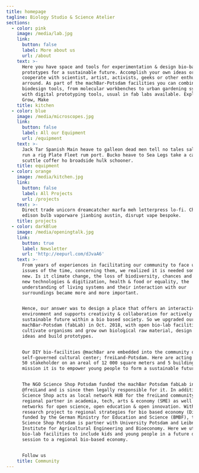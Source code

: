 ```yaml
---
title: homepage
tagline: Biology Studio & Science Atelier
sections:
  - color: pink
    image: /media/lab.jpg
    link:
      button: false
      label: More about us
      url: /about
    text: >-
      Here you have space and tools for experimentation & design bio-based
      prototypes for a sustainable future. Accomplish your own ideas or
      cooperate with scientist, artist, activists, geeks or other enthusiasts,
      arround. As part of the machBar-Potsdam facilities you can combine here
      biodesign tools, from molecular workbenches to urban gardening systems,
      with digital prototyping tools, usual in fab labs available. Explore,
      Grow, Make
    title: kitchen
  - color: blue
    image: /media/microscopes.jpg
    link:
      button: false
      label: All our Equipment
      url: /equipment
    text: >-
      Jack Tar Spanish Main heave to galleon dead men tell no tales salmagundi
      run a rig Plate Fleet rum port. Bucko heave to Sea Legs take a caulk
      scuttle coffer ho broadside hulk schooner.
    title: equipment
  - color: orange
    image: /media/kitchen.jpg
    link:
      button: false
      label: All Projects
      url: /projects
    text: >-
      Direct trade unicorn dreamcatcher marfa meh letterpress lo-fi. Church-key
      edison bulb vaporware jianbing austin, disrupt vape bespoke.
    title: projects
  - color: darkBlue
    image: /media/openingtalk.jpg
    link:
      button: true
      label: Newsletter
      url: 'http://eepurl.com/dJvaA6'
    text: >-
      From years of experiences in facilitating our community to face urgent
      issues of the time, concerning them, we realized it is needed something
      new. Is it climate change, the loss of biodiversity, chances and risks of
      new technologies & digitization, health & food or equality, the
      understanding of living systems and their interaction with our
      surroundings became more and more important. 


      Hence, our answer was to design a place that offers an interactive
      environment and supports creativity & collaboration for actively framing a
      sustainable future within a bio based society. So we upgraded our
      machBar-Potsdam (fabLab) in Oct. 2018, with open bio-lab facilities, to
      cultivate organisms and grow own biological raw material, design bio-based
      ideas and build prototypes. 


      Our DIY bio-facilities @machBar are embedded into the community of a
      self-governed cultural center; freiLand-Potsdam. Here are acting more than
      50 stakeholder on an areal of 12 000 square meters and 5 buildings, which
      mission it is to empower young people to form a sustainable future.


      The NGO Science Shop Potsdam funded the machBar Potsdam fabLab in 2012
      @freiLand and is since then legally responsible for it. In addition the
      Science Shop acts as local network HUB for the freiLand community to
      regional partner in academia, tech, arts & economy (SME) as well as global
      networks for open science, open education & open innovation. Within a
      research project to regional strategies for bio based economy (DiReBio)
      funded by the German Ministry for Education and Science (BMBF), the
      Science Shop Potsdam is partner with University Potsdam and Leibniz
      Institute for Agricultural Engineering and Bioeconomy. Here we utilize the
      bio-lab facilities to include kids and young people in a future designing
      session to a regional bio-based economy.


      Follow us
    title: Community
---
```


